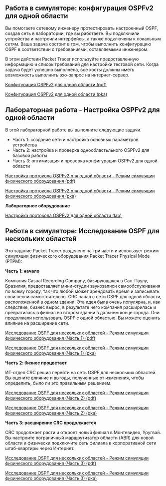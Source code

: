<!-- 2.7.1 -->
## Работа в симуляторе: конфигурация OSPFv2 для одной области 

Вы помогаете сетевому инженеру протестировать настроенный OSPF, создав сеть в лаборатории, где вы работаете. Вы подключили устройства и настроили интерфейсы, а также подключены к локальным сетям. Ваша задача состоит в том, чтобы выполнить конфигурацию OSPF в соответствии с требованиями, оставляемыми инженером.

В этом действии Packet Tracer используйте предоставленную информацию и список требований для настройки тестовой сети. Когда задача будет успешно выполнена, все хосты должны иметь возможность выполнить эхо-запрос на интернет-сервер.

[Конфигурация OSPFv2 для одной области (pdf)](./assets/2.7.1-packet-tracer---single-area-ospfv2-configuration_ru-RU.pdf)

[Конфигурация OSPFv2 для одной области (pka)](./assets/2.7.1-packet-tracer---single-area-ospfv2-configuration_ru-RU.pka)

<!-- 2.7.2 -->
## Лабораторная работа - Настройка OSPFv2 для одной области

В этой лабораторной работе вы выполните следующие задачи.

* Часть 1: создание сети и настройка основных параметров устройства
* Часть 2: настройка и проверка однообластьльного OSPFv2 для базовой работы
* Часть 3: оптимизация и проверка конфигурации OSPFv2 для одной области

[Настройка протокола OSPFv2 для одной области - Режим симуляции физического оборудования (pdf)](./assets/2.7.2-packet-tracer---configure-single-area-ospfv2---physical-mode_ru-RU.pdf)

[Настройка протокола OSPFv2 для одной области - Режим симуляции физического оборудования (pka)](./assets/2.7.2-packet-tracer---configure-single-area-ospfv2---physical-mode_ru-RU.pka)

**Лабораторное оборудование**

[Настройка протокола OSPFv2 для одной области (lab)](./assets/2.7.2-lab---configure-single-area-ospfv2_ru-RU.pdf)

<!-- 2.7.3 -->
## Работа в симуляторе: Исследование OSPF для нескольких областей 

Это задание Packet Tracer разделено на три части и использует режим симуляции физического оборудования Packet Tracer Physical Mode (PTPM): 

**Часть 1: начало**

Компания Casual Recording Company, базирующаяся в Сан-Паулу, Бразилия, предоставляет мини-студии звукозаписи самообслуживания по всему городу, так что любой может арендовать время и записывать свои песни самостоятельно. CRC начал с сети OSPF для одной области, расположенной в одном здании. Эта идея была очень популярна, и, как следствие, бизнес вырос, в результате чего компания расширилась и превратилась в филиал во втором здании в дальнем конце города. Они продолжали использовать OSPF с одной областью.  Вы можете оценить влияние на расширение сети.

[Исследование OSPF для нескольких областей - Режим симуляции физического оборудования (Часть 1) (pdf)](./assets/2.7.3-packet-tracer---multiarea-ospf-exploration---physical-mode--part-1-_ru-RU.pdf)

[Исследование OSPF для нескольких областей - Режим симуляции физического оборудования (Часть 1) (pka)](./assets/2.7.3-packet-tracer---multiarea-ospf-exploration---physical-mode--part-1-_ru-RU.pka)

**Часть 2: бизнес процветает**

ИТ-отдел CRC решил перейти на сеть OSPF для нескольких областей. Вы оцените влияние и выгоды, полученные от изменения, чтобы определить, было ли это правильным решением.

[Исследование OSPF для нескольких областей - Режим симуляции физического оборудования (Часть 2) (pdf)](./assets/2.7.3-packet-tracer---multiarea-ospf-exploration---physical-mode--part-2-_ru-RU.pdf)

[Исследование OSPF для нескольких областей - Режим симуляции физического оборудования (Часть 2) (pka)](./assets/2.7.3-packet-tracer---multiarea-ospf-exploration---physical-mode--part-2-_ru-RU.pka)

**Часть 3: расширение CRC продолжается**

CRC продолжает расти и откроет новый филиал в Монтевидео, Уругвай. Вы настроите пограничный маршрутизатор области (ABR) для новой области и физически подключите сеть филиала к корпоративной сети штаб-квартиры через Интернет.

[Исследование OSPF для нескольких областей - Режим симуляции физического оборудования (Часть 3) (pdf)](./assets/2.7.3-packet-tracer---multiarea-ospf-exploration---physical-mode--part-3-_ru-RU.pdf)

[Исследование OSPF для нескольких областей - Режим симуляции физического оборудования (Часть 3) (pka)](./assets/2.7.3-packet-tracer---multiarea-ospf-exploration---physical-mode--part-3-_ru-RU.pka)
<!-- 2.7.5 -->
<!-- quiz -->

